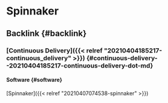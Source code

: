 # Spinnaker


## Backlink {#backlink}


### [Continuous Delivery]({{< relref "20210404185217-continuous_delivery" >}}) {#continuous-delivery--20210404185217-continuous-delivery-dot-md}


#### Software {#software}

[Spinnaker]({{< relref "20210407074538-spinnaker" >}})

